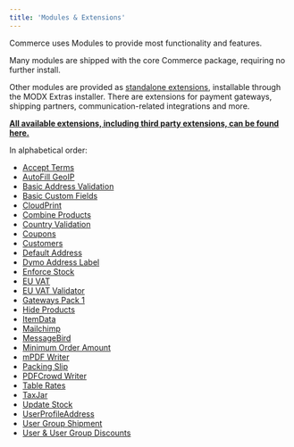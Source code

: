 ```yaml
---
title: 'Modules & Extensions'
---
```


Commerce uses Modules to provide most functionality and features. 

Many modules are shipped with the core Commerce package, requiring no further install.

Other modules are provided as [standalone extensions](https://modmore.com/commerce/extensions/), installable through the MODX Extras installer. There are extensions for payment gateways, shipping partners, communication-related integrations and more. 

[**All available extensions, including third party extensions, can be found here.**](https://modmore.com/commerce/extensions/)

In alphabetical order:

- [Accept Terms](Cart/AcceptTerms)
- [AutoFill GeoIP](Cart/AutoFillGeoIP)
- [Basic Address Validation](Address_Validation/Basic)
- [Basic Custom Fields](Custom_Fields_(Basic))
- [CloudPrint](CloudPrint)
- [Combine Products](Cart/CombineProducts)
- [Country Validation](Address_Validation/Country)
- [Coupons](Discounts/Coupons)
- [Customers](Admin/Customers)
- [Default Address](Cart/DefaultAddress)
- [Dymo Address Label](Shipping/DymoAddressLabel)
- [Enforce Stock](Cart/EnforceStock)
- [EU VAT](Taxes/EUVat)
- [EU VAT Validator](Address_Validation/EUVat_Validator)
- [Gateways Pack 1](Payments/GatewayPack1)
- [Hide Products](Admin/HideProducts)
- [ItemData](Cart/ItemData)
- [Mailchimp](Mailchimp)
- [MessageBird](Communication/MessageBird)
- [Minimum Order Amount](Cart/MinOrderAmount)
- [mPDF Writer](mPDFWriter)
- [Packing Slip](Shipping/PackingSlip)
- [PDFCrowd Writer](PDFCrowdWriter)
- [Table Rates](Shipping/TableRates)
- [TaxJar](Taxes/TaxJar)
- [Update Stock](Cart/UpdateStock)
- [UserProfileAddress](Cart/UserProfileAddress)
- [User Group Shipment](Shipping/UserGroupShipment)
- [User & User Group Discounts](Discounts/UserDIscounts)
